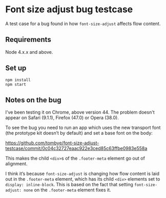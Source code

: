 # Font size adjust bug testcase

A test case for a bug found in how `font-size-adjust` affects flow content.

## Requirements

Node 4.x.x and above.

## Set up

```
npm install
npm start
```

## Notes on the bug

I've been testing it on Chrome, above version 44. The problem doesn't appear on Safari (9.1.1), Firefox (47.0) or Opera (38.0).

To see the bug you need to run an app which uses the new transport font (the prototype kit doesn’t by default) and set a base font on the body:

https://github.com/tombye/font-size-adjust-testcase/commit/0c04c32727eaac922e3ced85c63ffbe0983e558a

This makes the child `<div>`s of the `.footer-meta` element go out of alignment.

I think it’s because `font-size-adjust` is changing how flow content is laid out in the `.footer-meta` element, which has its child `<div>` elements set to `display: inline-block`. This is based on the fact that setting `font-size-adjust: none` on the `.footer-meta` element fixes it.
